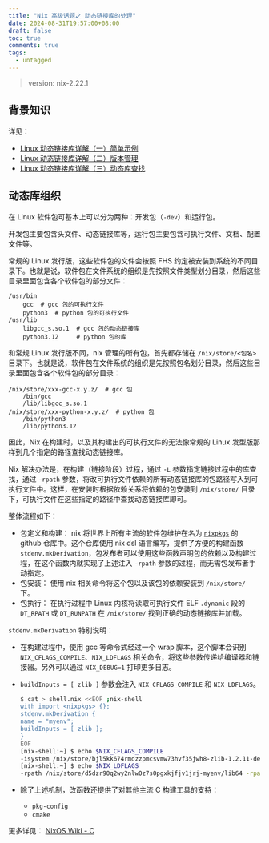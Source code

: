 ```yaml
---
title: "Nix 高级话题之 动态链接库的处理"
date: 2024-08-31T19:57:00+08:00
draft: false
toc: true
comments: true
tags:
  - untagged
---
```


> version: nix-2.22.1

## 背景知识

详见：

* [Linux 动态链接库详解（一）简单示例](/posts/linux-dylib-detail-1-sample/)
* [Linux 动态链接库详解（二）版本管理](/posts/linux-dylib-detail-2-version/)
* [Linux 动态链接库详解（三）动态库查找](/posts/linux-dylib-detail-3-search/)

## 动态库组织

在 Linux 软件包可基本上可以分为两种：开发包（`-dev`）和运行包。

开发包主要包含头文件、动态链接库等，运行包主要包含可执行文件、文档、配置文件等。

常规的 Linux 发行版，这些软件包的文件会按照 FHS 约定被安装到系统的不同目录下。也就是说，软件包在文件系统的组织是先按照文件类型划分目录，然后这些目录里面包含各个软件包的部分文件：

```
/usr/bin
    gcc  # gcc 包的可执行文件
    python3  # python 包的可执行文件
/usr/lib
    libgcc_s.so.1  # gcc 包的动态链接库
    python3.12     # python 包的库
```

和常规 Linux 发行版不同，nix 管理的所有包，首先都存储在 `/nix/store/<包名>` 目录下。也就是说，软件包在文件系统的组织是先按照包名划分目录，然后这些目录里面包含各个软件包的部分目录：

```
/nix/store/xxx-gcc-x.y.z/  # gcc 包
    /bin/gcc
    /lib/libgcc_s.so.1
/nix/store/xxx-python-x.y.z/  # python 包
    /bin/python3
    /lib/python3.12
```

因此，Nix 在构建时，以及其构建出的可执行文件的无法像常规的 Linux 发型版那样到几个指定的路径查找动态链接库。

Nix 解决办法是，在构建（链接阶段）过程，通过 `-L` 参数指定链接过程中的库查找，通过 `-rpath` 参数，将改可执行文件依赖的所有动态链接库的包路径写入到可执行文件中。这样，在安装时根据依赖关系将依赖的包安装到 `/nix/store/` 目录下，可执行文件在这些指定的路径中查找动态链接库即可。

整体流程如下：

* 包定义和构建： nix 将世界上所有主流的软件包维护在名为 [`nixpkgs`](https://github.com/NixOS/nixpkgs) 的 github 仓库中。这个仓库使用 nix dsl 语言编写，提供了方便的构建函数 `stdenv.mkDerivation`，包发布者可以使用这些函数声明包的依赖以及构建过程，在这个函数内就实现了上述注入 `-rpath` 参数的过程，而无需包发布者手动指定。
* 包安装： 使用 nix 相关命令将这个包以及该包的依赖安装到 `/nix/store/` 下。
* 包执行： 在执行过程中 Linux 内核将读取可执行文件 ELF `.dynamic` 段的 `DT_RPATH` 或 `DT_RUNPATH` 在 `/nix/store/` 找到正确的动态链接库并加载。

`stdenv.mkDerivation` 特别说明：

* 在构建过程中，使用 gcc 等命令式经过一个 wrap 脚本，这个脚本会识别 `NIX_CFLAGS_COMPILE`、`NIX_LDFLAGS` 相关命令，将这些参数传递给编译器和链接器。另外可以通过 `NIX_DEBUG=1` 打印更多日志。
* `buildInputs = [ zlib ]` 参数会注入 `NIX_CFLAGS_COMPILE` 和 `NIX_LDFLAGS`。

    ```bash
    $ cat > shell.nix <<EOF ;nix-shell
    with import <nixpkgs> {};
    stdenv.mkDerivation {
    name = "myenv";
    buildInputs = [ zlib ];
    }
    EOF
    [nix-shell:~] $ echo $NIX_CFLAGS_COMPILE
    -isystem /nix/store/bjl5kk674rmdzzpmcsvmw73hvf35jwh8-zlib-1.2.11-dev/include -isystem /nix/store/bjl5kk674rmdzzpmcsvmw73hvf35jwh8-zlib-1.2.11-dev/include
    [nix-shell:~] $ echo $NIX_LDFLAGS
    -rpath /nix/store/d5dzr90q2wy2nlw0z7s0pgxkjfjv1jrj-myenv/lib64 -rpath /nix/store/d5dzr90q2wy2nlw0z7s0pgxkjfjv1jrj-myenv/lib -L/nix/store/5dphwv1xs46n0qbhynny2lbhmx4xh1fc-zlib-1.2.11/lib -L/nix/store/5dphwv1xs46n0qbhynny2lbhmx4xh1fc-zlib-1.2.11/lib
    ```

* 除了上述机制，改函数还提供了对其他主流 C 构建工具的支持：
    * `pkg-config`
    * `cmake`

更多详见： [NixOS Wiki - C](https://nixos.wiki/wiki/C)
